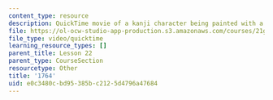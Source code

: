 ```yaml
---
content_type: resource
description: QuickTime movie of a kanji character being painted with a brush.
file: https://ol-ocw-studio-app-production.s3.amazonaws.com/courses/21g-504-japanese-iv-spring-2009/e0c3480cbd95385bc2125d4796a47684_1764.mov
file_type: video/quicktime
learning_resource_types: []
parent_title: Lesson 22
parent_type: CourseSection
resourcetype: Other
title: '1764'
uid: e0c3480c-bd95-385b-c212-5d4796a47684
---
```

